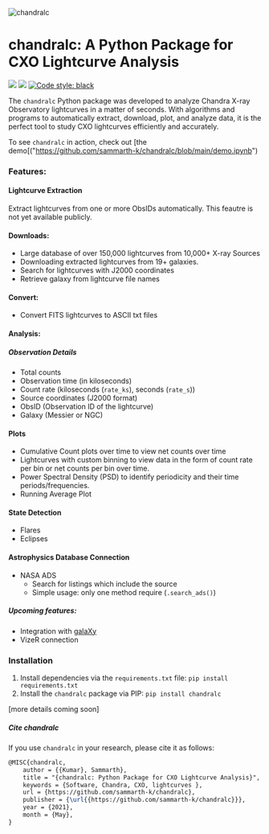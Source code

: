 ![chandralc](https://raw.githubusercontent.com/sammarth-k/chandralc/main/images/chandralc.png)

# chandralc: A Python Package for CXO Lightcurve Analysis

<p align="left">
 <a href="LICENSE.txt"><img src = "https://img.shields.io/github/license/sammarth-k/chandralc?logo=MIT"></a> <a herfF="https://python.org" target="_blank"><img src="https://img.shields.io/badge/Made%20with-Python-306998.svg"></a> <a href="https://github.com/psf/black"><img alt="Code style: black" src="https://img.shields.io/badge/code%20style-black-000000.svg"></a>

The `chandralc` Python package was developed to analyze Chandra X-ray Observatory lightcurves in a matter of seconds. With algorithms and programs to automatically extract, download, plot, and analyze data, it is the perfect tool to study CXO lightcurves efficiently and accurately.

To see ``chandralc`` in action, check out [the demo[("https://github.com/sammarth-k/chandralc/blob/main/demo.ipynb")

### Features:

#### Lightcurve Extraction

Extract lightcurves from one or more ObsIDs automatically. This feautre is not yet available publicly.

#### Downloads:

- Large database of over 150,000 lightcurves from 10,000+ X-ray Sources
- Downloading extracted lightcurves from 19+ galaxies.
- Search for lightcurves with J2000 coordinates
- Retrieve galaxy from lightcurve file names

#### Convert:

- Convert FITS lightcurves to ASCII txt files

#### Analysis:

##### Observation Details

- Total counts
- Observation time (in kiloseconds)
- Count rate (kiloseconds (`rate_ks`), seconds (`rate_s`))
- Source coordinates (J2000 format)
- ObsID (Observation ID of the lightcurve)
- Galaxy (Messier or NGC)

#### Plots

- Cumulative Count plots over time to view net counts over time
- Lightcurves with custom binning to view data in the form of count rate per bin or net counts per bin over time.
- Power Spectral Density (PSD) to identify periodicity and their time periods/frequencies.
- Running Average Plot

#### State Detection

- Flares
- Eclipses

#### Astrophysics Database Connection

- NASA ADS
  - Search for listings which include the source
  - Simple usage: only one method require (`.search_ads()`)

##### Upcoming features:

- Integration with [galaXy]("https://github.com/sammarth-k/galaXy.lc")
- VizeR connection

### Installation

1. Install dependencies via the `requirements.txt` file: `pip install requirements.txt`
2. Install the `chandralc` package via PIP: `pip install chandralc`

[more details coming soon]

##### Cite chandralc

If you use ``chandralc`` in your research, please cite it as follows:

```tex
@MISC{chandralc,
	author = {{Kumar}, Sammarth},
	title = "{chandralc: Python Package for CXO Lightcurve Analysis}",
	keywords = {Software, Chandra, CXO, lightcurves },
	url = {https://github.com/sammarth-k/chandralc},
	publisher = {\url{{https://github.com/sammarth-k/chandralc}}},
	year = {2021},
	month = {May},
}
```

